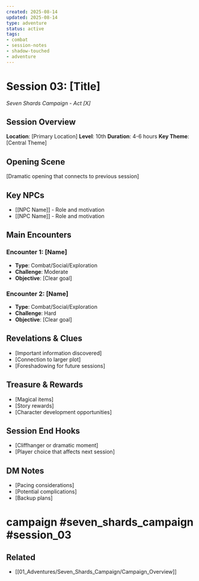 ```yaml
---
created: 2025-08-14
updated: 2025-08-14
type: adventure
status: active
tags:
- combat
- session-notes
- shadow-touched
- adventure
---
```


# Session 03: [Title]

*Seven Shards Campaign - Act [X]*

## Session Overview

**Location**: [Primary Location]
**Level**: 10th
**Duration**: 4-6 hours
**Key Theme**: [Central Theme]

## Opening Scene

[Dramatic opening that connects to previous session]

## Key NPCs

- [[NPC Name]] - Role and motivation
- [[NPC Name]] - Role and motivation

## Main Encounters

### Encounter 1: [Name]

- **Type**: Combat/Social/Exploration
- **Challenge**: Moderate
- **Objective**: [Clear goal]

### Encounter 2: [Name]

- **Type**: Combat/Social/Exploration
- **Challenge**: Hard
- **Objective**: [Clear goal]

## Revelations & Clues

- [Important information discovered]
- [Connection to larger plot]
- [Foreshadowing for future sessions]

## Treasure & Rewards

- [Magical items]
- [Story rewards]
- [Character development opportunities]

## Session End Hooks

- [Cliffhanger or dramatic moment]
- [Player choice that affects next session]

## DM Notes

- [Pacing considerations]
- [Potential complications]
- [Backup plans]

# campaign #seven_shards_campaign #session_03


## Related
- [[01_Adventures/Seven_Shards_Campaign/Campaign_Overview]]
